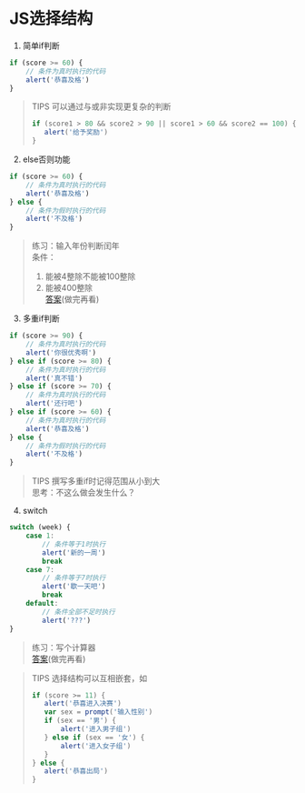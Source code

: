 # JS选择结构
1. 简单if判断
```js
if (score >= 60) {
    // 条件为真时执行的代码
    alert('恭喜及格')
}
```
> TIPS 可以通过与或非实现更复杂的判断
>```js
>if (score1 > 80 && score2 > 90 || score1 > 60 && score2 == 100) {
>    alert('给予奖励')
>}
>```
2. else否则功能
```js
if (score >= 60) {
    // 条件为真时执行的代码
    alert('恭喜及格')
} else {
    // 条件为假时执行的代码
    alert('不及格')
}
```
>练习：输入年份判断闰年  
>条件：
>1. 能被4整除不能被100整除
>2. 能被400整除  
>[答案](.\练习\js\4.js)(做完再看)
3. 多重if判断
```js
if (score >= 90) {
    // 条件为真时执行的代码
    alert('你很优秀啊')
} else if (score >= 80) {
    // 条件为真时执行的代码
    alert('真不错')
} else if (score >= 70) {
    // 条件为真时执行的代码
    alert('还行吧')
} else if (score >= 60) {
    // 条件为真时执行的代码
    alert('恭喜及格')
} else {
    // 条件为假时执行的代码
    alert('不及格')
}
```
>TIPS 撰写多重if时记得范围从小到大  
> 思考：不这么做会发生什么？
4. switch
```js
switch (week) {
    case 1:
        // 条件等于1时执行
        alert('新的一周')
        break
    case 7:
        // 条件等于7时执行
        alert('歇一天吧')
        break
    default:
        // 条件全部不足时执行
        alert('???')
}
```
>练习：写个计算器    
>[答案](.\练习\js\9.js)(做完再看)

>TIPS 选择结构可以互相嵌套，如
>```js
>if (score >= 11) {
>    alert('恭喜进入决赛')
>    var sex = prompt('输入性别')
>    if (sex == '男') {
>        alert('进入男子组')
>    } else if (sex == '女') {
>        alert('进入女子组')
>    }
>} else {
>    alert('恭喜出局')
>}
>```